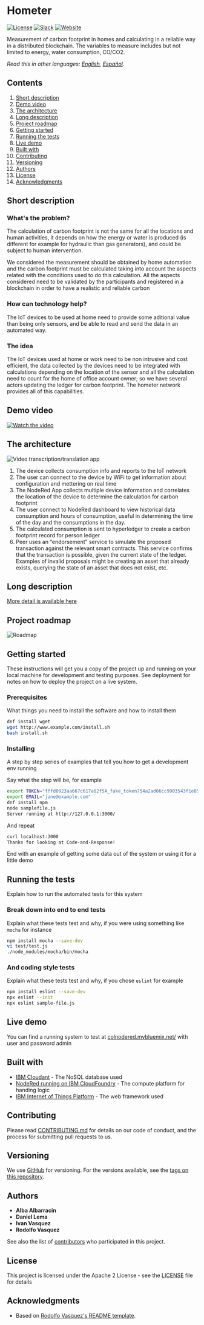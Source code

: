 # Hometer

[![License](https://img.shields.io/badge/License-Apache2-blue.svg)](https://www.apache.org/licenses/LICENSE-2.0) [![Slack](https://img.shields.io/badge/Join-Slack-blue)](https://callforcode.org/slack) [![Website](https://img.shields.io/badge/View-Website-blue)](https://code-and-response.github.io/Project-Sample/)

Measurement of carbon footprint in homes and calculating in a reliable way in a distributed blockchain.  The variables to measure includes but not limited to energy, water consumption, CO/CO2.

*Read this in other languages: [English](README.md), [Español](README.es_co.md).*

## Contents

1. [Short description](#short-description)
1. [Demo video](#demo-video)
1. [The architecture](#the-architecture)
1. [Long description](#long-description)
1. [Project roadmap](#project-roadmap)
1. [Getting started](#getting-started)
1. [Running the tests](#running-the-tests)
1. [Live demo](#live-demo)
1. [Built with](#built-with)
1. [Contributing](#contributing)
1. [Versioning](#versioning)
1. [Authors](#authors)
1. [License](#license)
1. [Acknowledgments](#acknowledgments)

## Short description

### What's the problem?

The calculation of carbon footprint is not the same for all the locations and human activities, it depends on how the energy or water is produced (is different for example for hydraulic than gas generators), and could be subject to human intervention.

We considered the measurement should be obtained by home automation and the carbon footprint must be calculated taking into account the aspects related with the conditions used to do this calculation.  All the aspects considered need to be validated by the participants and registered in a blockchain in order to have a realistic and reliable carbon 

### How can technology help?

The IoT devices to be used at home need to provide some aditional value than being only sensors, and be able to read and send the data in an automated way.

### The idea

The IoT devices used at home or work need to be non intrusive and cost efficient, the data collected by the devices need to be integrated with calculations depending on the location of the sensor and all the calculation need to count for the home of office account owner; so we have several actors updating the ledger for carbon footprint.  The hometer network provides all of this capabilities.

## Demo video

[![Watch the video](https://github.com/Code-and-Response/Liquid-Prep/blob/master/images/IBM-interview-video-image.png)](https://youtu.be/vOgCOoy_Bx0)

## The architecture

![Video transcription/translation app](https://github.com/rodolfolui/Hometer/blob/master/docs/img/IoT-Blockchain.png)

1. The device collects consumption info and reports to the IoT network
2. The user can connect to the device by WiFi to get information about configuration and mettering on real time
3. The NodeRed App collects multiple device information and correlates the location of the device to determine the calculation for carbon footprint
4. The user connect to NodeRed dashboard to view historical data consumption and hours of consumption, useful in determining the time of the day and the consumptions in the day.
5. The calculated consumption is sent to hyperledger to create a carbon footprint record for person ledger
6. Peer uses an “endorsement” service to simulate the proposed transaction against the relevant smart contracts. This service confirms that the transaction is possible, given the current state of the ledger. Examples of invalid proposals might be creating an asset that already exists, querying the state of an asset that does not exist, etc.

## Long description

[More detail is available here](DESCRIPTION.md)

## Project roadmap

![Roadmap](https://github.com/rodolfolui/Hometer/blob/master/docs/img/Roadmap.png)

## Getting started

These instructions will get you a copy of the project up and running on your local machine for development and testing purposes. See deployment for notes on how to deploy the project on a live system.

### Prerequisites

What things you need to install the software and how to install them

```bash
dnf install wget
wget http://www.example.com/install.sh
bash install.sh
```

### Installing

A step by step series of examples that tell you how to get a development env running

Say what the step will be, for example

```bash
export TOKEN="fffd0923aa667c617a62f5A_fake_token754a2ad06cc9903543f1e85"
export EMAIL="jane@example.com"
dnf install npm
node samplefile.js
Server running at http://127.0.0.1:3000/
```

And repeat

```bash
curl localhost:3000
Thanks for looking at Code-and-Response!
```

End with an example of getting some data out of the system or using it for a little demo

## Running the tests

Explain how to run the automated tests for this system

### Break down into end to end tests

Explain what these tests test and why, if you were using something like `mocha` for instance

```bash
npm install mocha --save-dev
vi test/test.js
./node_modules/mocha/bin/mocha
```

### And coding style tests

Explain what these tests test and why, if you chose `eslint` for example

```bash
npm install eslint --save-dev
npx eslint --init
npx eslint sample-file.js
```

## Live demo

You can find a running system to test at [colnodered.mybluemix.net/](http://colnodered.mybluemix.net/) with user and password admin 

## Built with

* [IBM Cloudant](https://cloud.ibm.com/catalog?search=cloudant#search_results) - The NoSQL database used
* [NodeRed running on IBM CloudFoundry](https://cloud.ibm.com/catalog?search=cloud%20functions#search_results) - The compute platform for handing logic
* [IBM Internet of Things Platform](https://cloud.ibm.com/catalog?search=api%20connect#search_results) - The web framework used

## Contributing

Please read [CONTRIBUTING.md](CONTRIBUTING.md) for details on our code of conduct, and the process for submitting pull requests to us.

## Versioning

We use [GitHub](http://github.com/) for versioning. For the versions available, see the [tags on this repository](https://github.com/rodolfolui/Hometer/tags).

## Authors

* **Alba Albarracin** 
* **Daniel Lema** 
* **Ivan Vasquez** 
* **Rodolfo Vasquez** 


See also the list of [contributors](https://github.com/rodolfolui/Hometer/graphs/contributors) who participated in this project.

## License

This project is licensed under the Apache 2 License - see the [LICENSE](LICENSE) file for details

## Acknowledgments

* Based on [Rodolfo Vasquez's README template](https://github.com/rodolfolui/acknowledgements).
